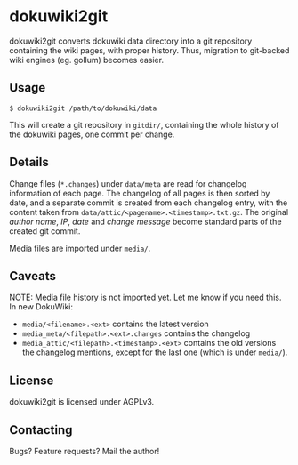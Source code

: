 dokuwiki2git
============

dokuwiki2git converts dokuwiki data directory into a git repository containing
the wiki pages, with proper history. Thus, migration to git-backed wiki engines
(eg. gollum) becomes easier.

Usage
-----

    $ dokuwiki2git /path/to/dokuwiki/data

This will create a git repository in `gitdir/`, containing the whole history of
the dokuwiki pages, one commit per change.

Details
-------

Change files (`*.changes`) under `data/meta` are read for changelog information
of each page. The changelog of all pages is then sorted by date, and a separate
commit is created from each changelog entry, with the content taken from
`data/attic/<pagename>.<timestamp>.txt.gz`. The original *author name*, *IP*,
*date* and *change message* become standard parts of the created git commit.

Media files are imported under `media/`.

Caveats
-------

NOTE: Media file history is not imported yet. Let me know if you need this. In
new DokuWiki:

* `media/<filename>.<ext>` contains the latest version
* `media_meta/<filepath>.<ext>.changes` contains the changelog
* `media_attic/<filepath>.<timestamp>.<ext>` contains the old versions the
   changelog mentions, except for the last one (which is under `media/`).

License
-------

dokuwiki2git is licensed under AGPLv3.

Contacting
----------

Bugs? Feature requests? Mail the author!
